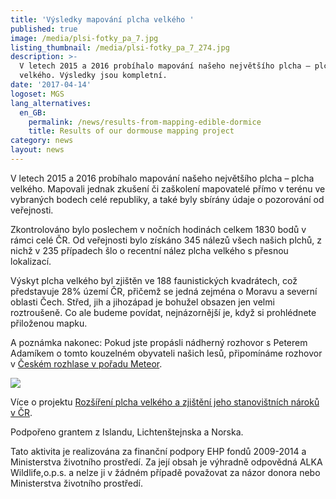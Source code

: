 ```yaml
---
title: 'Výsledky mapování plcha velkého '
published: true
image: /media/plsi-fotky_pa_7.jpg
listing_thumbnail: /media/plsi-fotky_pa_7_274.jpg
description: >-
  V letech 2015 a 2016 probíhalo mapování našeho největšího plcha – plcha
  velkého. Výsledky jsou kompletní.
date: '2017-04-14'
logoset: MGS
lang_alternatives:
  en_GB:
    permalink: /news/results-from-mapping-edible-dormice
    title: Results of our dormouse mapping project
category: news
layout: news
---
```

V letech 2015 a 2016 probíhalo mapování našeho největšího plcha – plcha velkého. Mapovali jednak zkušení či zaškolení mapovatelé přímo v terénu ve vybraných bodech celé republiky, a také byly sbírány údaje o pozorování od veřejnosti. 

Zkontrolováno bylo poslechem v nočních hodinách celkem 1830 bodů v rámci celé ČR. Od veřejnosti bylo získáno 345 nálezů všech našich plchů, z nichž v 235 případech šlo o recentní nález plcha velkého s přesnou lokalizací. 

Výskyt plcha velkého byl zjištěn ve 188 faunistických kvadrátech, což představuje 28% území ČR, přičemž se jedná zejména o Moravu a severní oblasti Čech. Střed, jih a jihozápad je bohužel obsazen jen velmi roztroušeně. Co ale budeme povídat, nejnázornější je, když si prohlédnete přiloženou mapku. 

A poznámka nakonec: Pokud jste propásli nádherný rozhovor s Peterem Adamíkem o tomto kouzelném obyvateli našich lesů, připomínáme rozhovor v [Českém rozhlase v pořadu Meteor](https://prehravac.rozhlas.cz/audio/3704874). 

![](/media/plch-velky-2015-a-2016-výsledky_podklad_610.jpg)

Více o projektu [Rozšíření plcha velkého a zjištění jeho stanovištních nároků v ČR](/projects/rozšíření-plcha-velkého-v-čr).

Podpořeno grantem z Islandu, Lichtenštejnska a Norska.

Tato aktivita je realizována za finanční podpory EHP fondů 2009-2014 a Ministerstva životního prostředí. Za její obsah je výhradně odpovědná ALKA Wildlife,o.p.s. a nelze ji v žádném případě považovat za názor donora nebo Ministerstva životního prostředí.
